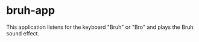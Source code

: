 # bruh-app
This application listens for the keyboard "Bruh" or "Bro" and plays the Bruh sound effect.
